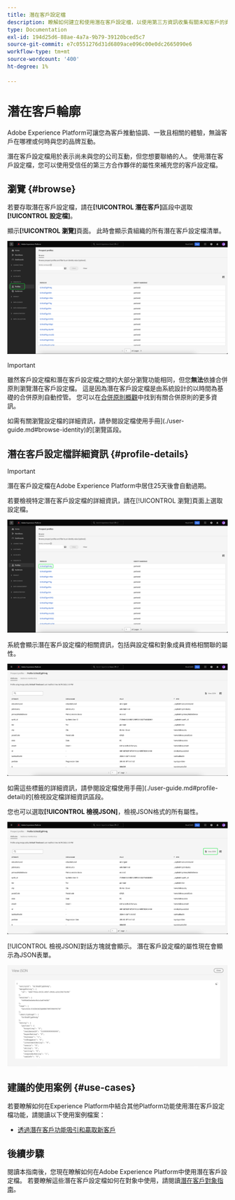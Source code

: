 ```yaml
---
title: 潛在客戶設定檔
description: 瞭解如何建立和使用潛在客戶設定檔，以使用第三方資訊收集有關未知客戶的資訊。
type: Documentation
exl-id: 194d25d6-88ae-4a7a-9b79-39120bced5c7
source-git-commit: e7c0551276d31d6809ace096c00e0dc2665090e6
workflow-type: tm+mt
source-wordcount: '400'
ht-degree: 1%

---
```


# 潛在客戶輪廓

Adobe Experience Platform可讓您為客戶推動協調、一致且相關的體驗，無論客戶在哪裡或何時與您的品牌互動。

潛在客戶設定檔用於表示尚未與您的公司互動，但您想要聯絡的人。 使用潛在客戶設定檔，您可以使用受信任的第三方合作夥伴的屬性來補充您的客戶設定檔。

## 瀏覽 {#browse}

若要存取潛在客戶設定檔，請在&#x200B;**[!UICONTROL 潛在客戶]**&#x200B;區段中選取&#x200B;**[!UICONTROL 設定檔]**。

顯示&#x200B;**[!UICONTROL 瀏覽]**&#x200B;頁面。 此時會顯示貴組織的所有潛在客戶設定檔清單。

![已反白顯示[!UICONTROL 設定檔]按鈕，顯示潛在客戶設定檔的[!UICONTROL 瀏覽]頁面。](../images/prospect-profile/browse-profiles.png)

>[!IMPORTANT]
>
>雖然客戶設定檔和潛在客戶設定檔之間的大部分瀏覽功能相同，但您&#x200B;**無法**&#x200B;依據合併原則瀏覽潛在客戶設定檔。 這是因為潛在客戶設定檔是由系統設計的以時間為基礎的合併原則自動控管。 您可以在[合併原則概觀](../merge-policies/overview.md)中找到有關合併原則的更多資訊。

如需有關瀏覽設定檔的詳細資訊，請參閱設定檔使用手冊](./user-guide.md#browse-identity)的[瀏覽區段。

## 潛在客戶設定檔詳細資訊 {#profile-details}

>[!IMPORTANT]
>
>潛在客戶設定檔在Adobe Experience Platform中居住25天後會自動過期。

若要檢視特定潛在客戶設定檔的詳細資訊，請在[!UICONTROL 瀏覽]頁面上選取設定檔。

![在瀏覽頁面上標示潛在客戶設定檔。](../images/prospect-profile/select-specific-profile.png)

系統會顯示潛在客戶設定檔的相關資訊，包括與設定檔和對象成員資格相關聯的屬性。

![潛在客戶設定檔詳細資訊頁面已顯示。](../images/prospect-profile/profile-details.png)

如需這些標籤的詳細資訊，請參閱設定檔使用手冊](./user-guide.md#profile-detail)的[檢視設定檔詳細資訊區段。

您也可以選取&#x200B;**[!UICONTROL 檢視JSON]**，檢視JSON格式的所有屬性。

![潛在客戶設定檔詳細資訊頁面上會醒目顯示[!UICONTROL 檢視JSON]按鈕。](../images/prospect-profile/profile-select-view-json.png)

[!UICONTROL 檢視JSON]對話方塊就會顯示。 潛在客戶設定檔的屬性現在會顯示為JSON表單。

![潛在客戶設定檔的屬性會以JSON格式顯示。](../images/prospect-profile/profile-view-json.png)

## 建議的使用案例 {#use-cases}

若要瞭解如何在Experience Platform中結合其他Platform功能使用潛在客戶設定檔功能，請閱讀以下使用案例檔案：

- [透過潛在客戶功能吸引和贏取新客戶](../../rtcdp/partner-data/prospecting.md)

## 後續步驟

閱讀本指南後，您現在瞭解如何在Adobe Experience Platform中使用潛在客戶設定檔。 若要瞭解這些潛在客戶設定檔如何在對象中使用，請閱讀[潛在客戶對象指南](../../segmentation/types/prospect-audiences.md)。
